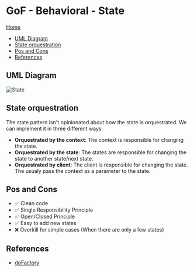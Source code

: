 # GoF - Behavioral - State

[Home](../../../README.md)


- [UML Diagram](#uml-diagram)
- [State orquestration](#state-orquestration)
- [Pos and Cons](#pos-and-cons)
- [References](#references)



## UML Diagram
![State](https://www.dofactory.com/img/diagrams/net/state.png)


## State orquestration

The state pattern isn't opinionated about how the state is orquestrated. We can implement it in three different ways:

- **Orquestrated by the context**: The context is responsible for changing the state.
- **Orquestrated by the state**: The states are responsible for changing the state to another state/next state.
- **Orquestrated by client**: The client is responsible for changing the state. The usualy pass the context as a parameter to the state.


## Pos and Cons

- ✅ Clean code
- ✅ Single Responsibility Principle
- ✅ Open/Closed Principle
- ✅ Easy to add new states
- ❌ Overkill for simple cases (When there are only a few states)


## References
- [doFactory](https://www.dofactory.com/net/state-design-pattern)
